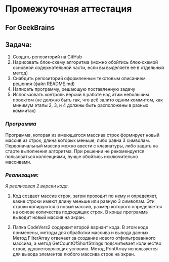 # Промежуточная аттестация
## For GeekBrains 

## Задача:
1. Создать репозиторий на GitHub
2. Нарисовать блок-схему алгоритма (можно обойтись блок-схемой основной содержательной части, если вы выделяете её в отдельный метод)
3. Снабдить репозиторий оформленным текстовым описанием решения (файл README.md)
4. Написать программу, решающую поставленную задачу
5. Использовать контроль версий в работе над этим небольшим проектом (не должно быть так, что всё залито одним коммитом, как минимум этапы 2, 3, и 4 должны быть расположены в разных коммитах)

### *Программа* 
Программа, которая из имеющегося массива строк формирует новый массив из строк, длина которых меньше, либо равна 3 символам. Первоначальный массив можно ввести с клавиатуры, либо задать на старте выполнения алгоритма. При решении не рекомендуется пользоваться коллекциями, лучше обойтись исключительно массивами.


### *Реализация:*
*Я реализовал 2 версии кода.*

1. Код создает массив строк, затем проходит по нему и определяет, какие строки имеют длину меньше или равную 3 символам. Эти строки копируются в новый массив, размер которого определяется на основе количества подходящих строк. В конце программа выводит новый массив на экран.

2. Папка CodeVers2 содержит второй вариант кода. В этом коде применены, методы для обработки массива и вывода данных. Метод FilterArray отвечает за создание нового отфильтрованного массива, а метод GetCountOfShortStrings подсчитывает количество строк, удовлетворяющих условию. Метод PrintArray используется для вывода элементов любого массива строк на экран. 

